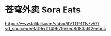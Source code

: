 # 苍穹外卖 Sora Eats 

https://www.bilibili.com/video/BV1TP411v7v6/?vd_source=eefa19ed1149679e6ec8d83a6f2eebcc

